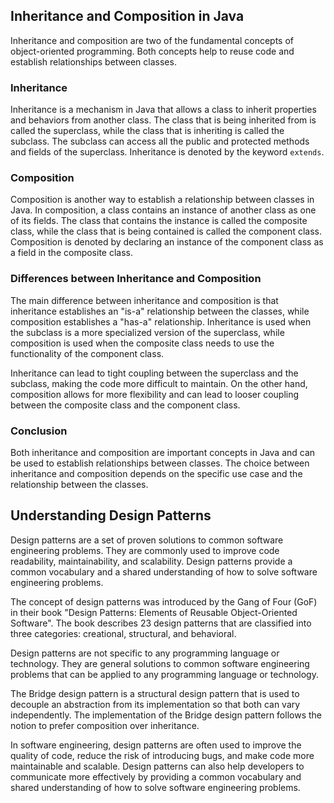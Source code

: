 Inheritance and Composition in Java
-----------------------------------

Inheritance and composition are two of the fundamental concepts of object-oriented programming. Both concepts help to reuse code and establish relationships between classes.

### Inheritance

Inheritance is a mechanism in Java that allows a class to inherit properties and behaviors from another class. The class that is being inherited from is called the superclass, while the class that is inheriting is called the subclass. The subclass can access all the public and protected methods and fields of the superclass. Inheritance is denoted by the keyword `extends`.

### Composition

Composition is another way to establish a relationship between classes in Java. In composition, a class contains an instance of another class as one of its fields. The class that contains the instance is called the composite class, while the class that is being contained is called the component class. Composition is denoted by declaring an instance of the component class as a field in the composite class.

### Differences between Inheritance and Composition

The main difference between inheritance and composition is that inheritance establishes an "is-a" relationship between the classes, while composition establishes a "has-a" relationship. Inheritance is used when the subclass is a more specialized version of the superclass, while composition is used when the composite class needs to use the functionality of the component class.

Inheritance can lead to tight coupling between the superclass and the subclass, making the code more difficult to maintain. On the other hand, composition allows for more flexibility and can lead to looser coupling between the composite class and the component class.

### Conclusion

Both inheritance and composition are important concepts in Java and can be used to establish relationships between classes. The choice between inheritance and composition depends on the specific use case and the relationship between the classes.



Understanding Design Patterns
-----------------------------

Design patterns are a set of proven solutions to common software engineering problems. They are commonly used to improve code readability, maintainability, and scalability. Design patterns provide a common vocabulary and a shared understanding of how to solve software engineering problems.

The concept of design patterns was introduced by the Gang of Four (GoF) in their book "Design Patterns: Elements of Reusable Object-Oriented Software". The book describes 23 design patterns that are classified into three categories: creational, structural, and behavioral.

Design patterns are not specific to any programming language or technology. They are general solutions to common software engineering problems that can be applied to any programming language or technology.

The Bridge design pattern is a structural design pattern that is used to decouple an abstraction from its implementation so that both can vary independently. The implementation of the Bridge design pattern follows the notion to prefer composition over inheritance.

In software engineering, design patterns are often used to improve the quality of code, reduce the risk of introducing bugs, and make code more maintainable and scalable. Design patterns can also help developers to communicate more effectively by providing a common vocabulary and shared understanding of how to solve software engineering problems.